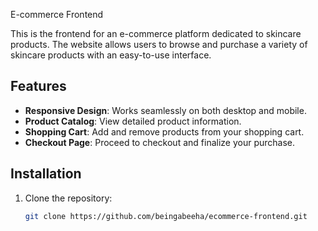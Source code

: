 E-commerce Frontend

 This is the frontend for an e-commerce platform dedicated to skincare products. The website allows users to browse and purchase a variety of skincare products with an easy-to-use interface.

## Features

- **Responsive Design**: Works seamlessly on both desktop and mobile.
- **Product Catalog**: View detailed product information.
- **Shopping Cart**: Add and remove products from your shopping cart.
- **Checkout Page**: Proceed to checkout and finalize your purchase.

## Installation

1. Clone the repository:
   ```bash
   git clone https://github.com/beingabeeha/ecommerce-frontend.git
